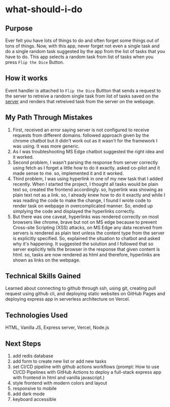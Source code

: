 # what-should-i-do

## Purpose

Ever felt you have lots of things to do and often forget some things out of tons of things. Now, with this app, never forget not even a single task and do a single random task suggested by the app from the list of tasks that you have to do. This app selects a random task from list of tasks when you press `Flip the Dice` Button.

## How it works

Event handler is attached to `Flip the Dice` Buttton that sends a request to the server to retreive a random single task from list of tasks saved on the [server](https://github.com/JasanpreetSidhu/random-task-selector-backend) and renders that retreived task from the server on the webpage.

## My Path Through Mistakes

1. First, received an error saying server is not configured to receive requests from different domains. followed approach given by the chrome chatbot but it didn't work out as it wasn't for the framework I was using. It was more generic.
2. As I was troubleshooting MS Edge chatbot suggested the right idea and it worked.
3. Second problem, I wasn't parsing the response from server correctly using fetch as I forget a little how to do it exactly. asked co-pilot and it made sense to me. so, implemented it and it worked.
4. Third problem, I was using hyperlink in one of my new task that I added recently. When I started the project, I thought all tasks would be plain text so, created the frontend accordingly. so, hyperlink was showing as plain text not as a link. so, I already knew how to do it exactly and while I was reading the code to make the change, I found I wrote code to render task on webpage in overcomplicated manner. So, ended up simplying the code and displayed the hyperlinks correctly.
5. But there was one caveat, hyperlinks was rendered correctly on most browsers like chrome, brave but not on MS edge because to prevent Cross-site Scripting (XSS) attacks, on MS Edge any data received from servers is rendered as plain text unless the content type from the server is explicitly specified. So, explained the situation to chatbot and asked why it's happening. It suggested the solution and I followed that so server explicitly tells the browser in the response that given content is html. so, tasks are now rendered as html and therefore, hyperlinks are shown as links on the webpage.

## Technical Skills Gained

Learned about connecting to github through ssh, using git,
creating pull request using github cli,
and deploying static websites on GitHub Pages and deploying express app in serverless architecture on Vercel.

## Technologies Used

HTML, Vanilla JS, Express server, Vercel, Node.js

## Next Steps

1. add redis database
2. add form to create new list or add new tasks
3. set CI/CD pipeline with github actions workflows (prompt: How to use CI/CD Pipelines with GitHub Actions to deploy a full-stack express app with frontend in html and vanilla javascript.)
4. style frontend with modern colors and layout
5. responsive to mobile
6. add dark mode
7. keyboard accessible
